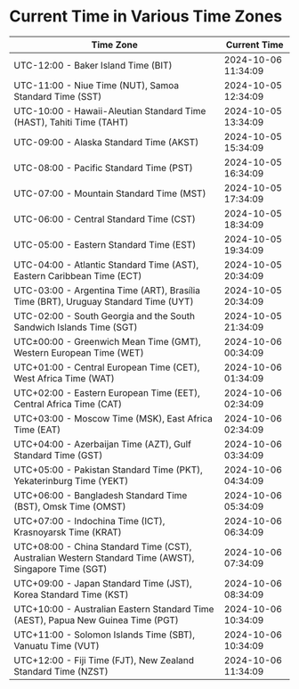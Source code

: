 # Current Time in Various Time Zones

| Time Zone | Current Time |
|-----------|--------------|
| UTC-12:00 - Baker Island Time (BIT) | 2024-10-06 11:34:09 |
| UTC-11:00 - Niue Time (NUT), Samoa Standard Time (SST) | 2024-10-05 12:34:09 |
| UTC-10:00 - Hawaii-Aleutian Standard Time (HAST), Tahiti Time (TAHT) | 2024-10-05 13:34:09 |
| UTC-09:00 - Alaska Standard Time (AKST) | 2024-10-05 15:34:09 |
| UTC-08:00 - Pacific Standard Time (PST) | 2024-10-05 16:34:09 |
| UTC-07:00 - Mountain Standard Time (MST) | 2024-10-05 17:34:09 |
| UTC-06:00 - Central Standard Time (CST) | 2024-10-05 18:34:09 |
| UTC-05:00 - Eastern Standard Time (EST) | 2024-10-05 19:34:09 |
| UTC-04:00 - Atlantic Standard Time (AST), Eastern Caribbean Time (ECT) | 2024-10-05 20:34:09 |
| UTC-03:00 - Argentina Time (ART), Brasília Time (BRT), Uruguay Standard Time (UYT) | 2024-10-05 20:34:09 |
| UTC-02:00 - South Georgia and the South Sandwich Islands Time (SGT) | 2024-10-05 21:34:09 |
| UTC±00:00 - Greenwich Mean Time (GMT), Western European Time (WET) | 2024-10-06 00:34:09 |
| UTC+01:00 - Central European Time (CET), West Africa Time (WAT) | 2024-10-06 01:34:09 |
| UTC+02:00 - Eastern European Time (EET), Central Africa Time (CAT) | 2024-10-06 02:34:09 |
| UTC+03:00 - Moscow Time (MSK), East Africa Time (EAT) | 2024-10-06 02:34:09 |
| UTC+04:00 - Azerbaijan Time (AZT), Gulf Standard Time (GST) | 2024-10-06 03:34:09 |
| UTC+05:00 - Pakistan Standard Time (PKT), Yekaterinburg Time (YEKT) | 2024-10-06 04:34:09 |
| UTC+06:00 - Bangladesh Standard Time (BST), Omsk Time (OMST) | 2024-10-06 05:34:09 |
| UTC+07:00 - Indochina Time (ICT), Krasnoyarsk Time (KRAT) | 2024-10-06 06:34:09 |
| UTC+08:00 - China Standard Time (CST), Australian Western Standard Time (AWST), Singapore Time (SGT) | 2024-10-06 07:34:09 |
| UTC+09:00 - Japan Standard Time (JST), Korea Standard Time (KST) | 2024-10-06 08:34:09 |
| UTC+10:00 - Australian Eastern Standard Time (AEST), Papua New Guinea Time (PGT) | 2024-10-06 10:34:09 |
| UTC+11:00 - Solomon Islands Time (SBT), Vanuatu Time (VUT) | 2024-10-06 10:34:09 |
| UTC+12:00 - Fiji Time (FJT), New Zealand Standard Time (NZST) | 2024-10-06 11:34:09 |
